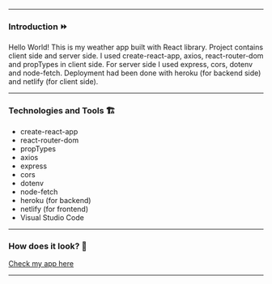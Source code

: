 ***
### Introduction ⏩
Hello World! This is my weather app built with React library. Project contains client side and server side. I used create-react-app, axios, react-router-dom and propTypes in client side. For server side I used express, cors, dotenv and node-fetch. Deployment had been done with heroku (for backend side) and netlify (for client side).
***
### Technologies and Tools 🏗
* create-react-app 
* react-router-dom
* propTypes 
* axios
* express
* cors
* dotenv
* node-fetch
* heroku (for backend)
* netlify (for frontend)
* Visual Studio Code
***
### How does it look? 👀
[Check my app here](https://forecast-weather-app-by-charlie.netlify.app/)
***
